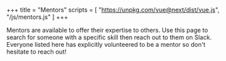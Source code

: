 +++
title = "Mentors"
scripts = [
  "https://unpkg.com/vue@next/dist/vue.js",
  "/js/mentors.js"
]
+++

Mentors are available to offer their expertise to others. Use this page to
search for someone with a specific skill then reach out to them on Slack.
Everyone listed here has explicitly volunteered to be a mentor so don't
hesitate to reach out!

<div id="mentors">
  <template v-if="mentors.length > 0">
    <div class="well" style="margin: 30px 0;">
        <form id="search">
          <input class="form-control" placeholder="Search by skills" name="query" v-model="searchQuery">
        </form>
    </div>
    <template v-if="filteredMentors.length > 0">
      <div class="row">
        <div class="col-sm-6" v-for="columns in filteredMentors">
          <div class="mentor panel panel-default" v-for="mentor in columns">
            <div class="panel-body">
              <div class="media">
                <div class="media-left">
                  <img v-if="mentor.avatar" class="media-object" :src="mentor.avatar" :alt="mentor.name" style="width: 64px; height: auto;">
                  <div v-else style="width: 64px; height: 64px; background: #eee;"></div>
                  <div v-if="mentor.available" class="availability">Available</div>
                </div>
                <div class="media-body">
                  <h2 class="media-heading h4">{{mentor.name}}</h2>
                  <small class="text-muted">{{mentor.username}}</small>
                  <div class="skills">
                    <span class="label label-default" style="display: inline-block; margin-right: 4px;" v-for="skill in mentor.skills">{{skill}}</span>
                  </div>
                </div>
              </div>
            </div>
          </div>
        </div>
      </div>
    </template>
    <template v-else>
      <div class="alert alert-info">
        Sorry, we couldn't find any mentors matching your skill criteria, try refining your search.
      </div>
    </template>
  </template>
  <template v-else>
    <div class="text-center">
      <i class="fa fa-cog fa-spin fa-5x"></i>
    </div>
  </template>
</div>
